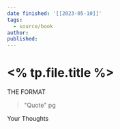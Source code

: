```yaml
---
date finished: '[[2023-05-10]]'
tags:
  - source/book
author: 
published: 
---
```

# <% tp.file.title %>



THE FORMAT
> "Quote" pg

Your Thoughts
